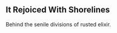 It Rejoiced With Shorelines
---------------------------
Behind the senile divisions of rusted elixir.  
